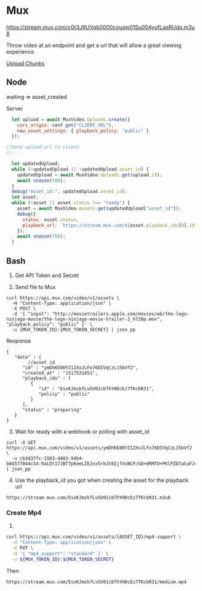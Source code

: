 # Mux

https://stream.mux.com/cGt3J9UVqb0000cguqw01Su00AyufLaqRUdq.m3u8

Throw video at an endpoint and get a url that will allow a great viewing experience

[Upload Chunks](https://github.com/muxinc/upchunk)

## Node

waiting => asset_created

Server

```js
  let upload = await MuxVideo.Uploads.create({
    cors_origin: conf.get("CLIENT_URL"),
    new_asset_settings: { playback_policy: "public" }
  });

//Send upload.url to client
//....

  let updatedUpload;
  while (!updatedUpload || !updatedUpload.asset_id) {
    updatedUpload = await MuxVideo.Uploads.get(upload.id);
    await snooze(500);
  }
  debug("Asset_id:", updatedUpload.asset_id);
  let asset;
  while (!asset || asset.status !== "ready") {
    asset = await MuxVideo.Assets.get(updatedUpload["asset_id"]);
    debug({
      status: asset.status,
      playback_url: `https://stream.mux.com/${asset.playback_ids[0].id}.m3u8`
    });
    await snooze(750);
  }
```

## Bash

1) Get API Token and Secret

2) Send file to Mux

```
curl https://api.mux.com/video/v1/assets \
  -H "Content-Type: application/json" \
  -X POST \
  -d '{ "input": "http://movietrailers.apple.com/movies/wb/the-lego-ninjago-movie/the-lego-ninjago-movie-trailer-2_h720p.mov", "playback_policy": "public" }' \
  -u {MUX_TOKEN_ID}:{MUX_TOKEN_SECRET} | json_pp
```

Response

```
{
   "data" : {
   		//asset id
      "id" : "ymDhKE00YZ12XxJLFo76DIVqCzL15bVf2", 
      "created_at" : "1517531451",
      "playback_ids" : [
         {
            "id" : "EsxKJmzkfLvGV01cbThYHDcEz7TKcbR31",
            "policy" : "public"
         }
      ],
      "status" : "preparing"
   }
}
```

3) Wait for ready with a webhook or polling with asset_id

```
curl -X GET https://api.mux.com/video/v1/assets/ymDhKE00YZ12XxJLFo76DIVqCzL15bVf2 \
  -u cb3d37fc-1583-4883-94b4-b04577044c54:9aLDt17JBT7pKeeLIE2ox5rkJt0IjfXsNCP/GD+0RMTU+PKlPZD7aCuFJ4DYOgvzBVQ7mCqhkPD | json_pp
```

4) Use the playback_id you got when creating the asset for the playback url

```
https://stream.mux.com/EsxKJmzkfLvGV01cbThYHDcEz7TKcbR31.m3u8
```

### Create Mp4

1) 

```bash
curl https://api.mux.com/video/v1/assets/{ASSET_ID}/mp4-support \
  -H "Content-Type: application/json" \
  -X PUT \
  -d '{ "mp4_support": "standard" }' \
  -u ${MUX_TOKEN_ID}:${MUX_TOKEN_SECRET}
```

Then

```
https://stream.mux.com/EsxKJmzkfLvGV01cbThYHDcEz7TKcbR31/medium.mp4
```


